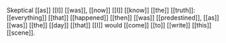 Skeptical [[as]] [[I]] [[was]], [[now]] [[I]] [[know]] [[the]] [[truth]]: [[everything]] [[that]] [[happened]] [[then]] [[was]] [[predestined]], [[as]] [[was]] [[the]] [[day]] [[that]] [[I]] would [[come]] [[to]] [[write]] [[this]] [[scene]].